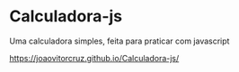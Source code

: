 # Calculadora-js

Uma calculadora simples, feita para praticar com javascript

https://joaovitorcruz.github.io/Calculadora-js/
